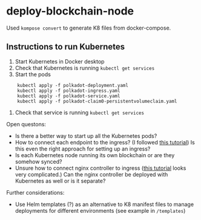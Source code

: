# deploy-blockchain-node

Used `kompose convert` to generate K8 files from docker-compose.

## Instructions to run Kubernetes
1. Start Kubernetes in Docker desktop
1. Check that Kubernetes is running `kubectl get services`
1. Start the pods 
```
    kubectl apply -f polkadot-deployment.yaml
    kubectl apply -f polkadot-ingress.yaml
    kubectl apply -f polkadot-service.yaml
    kubectl apply -f polkadot-claim0-persistentvolumeclaim.yaml
```
1. Check that service is running `kubectl get services`

Open questons:
- Is there a better way to start up all the Kubernetes pods?
- How to connect each endpoint to the ingress? (I followed [this tutorial](https://devopscube.com/kubernetes-ingress-tutorial/)) Is this even the right approach for setting up an ingress?
- Is each Kubernetes node running its own blockchain or are they somehow synced?
- Unsure how to connect nginx controller to ingress ([this tutorial](https://devopscube.com/setup-ingress-kubernetes-nginx-controller/) looks very complicated.) Can the nginx controller be deployed with Kubernetes as well or is it separate?

Further considerations:
- Use Helm templates (?) as an alternative to K8 manifest files to manage deployments for different environments (see example in `/templates`)
